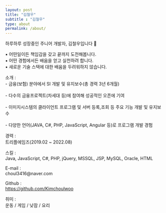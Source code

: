 ```yaml
---
layout: post
title: "김철우"
subtitle : "김철우"
type: about
permalink: /about/
---
```


하루하루 성장중인 주니어 개발자, 김철우입니다 🏃<br>

▪ 어떤일이든 책임감을 갖고 끝까지 도전해봅니다.<br>
▪ 어떤 경험에서든 배움을 얻고 실천하려 합니다.<br>
▪ 새로운 기술 스택에 대한 배움을 두려워하지 않습니다.<br>

<div class="section">
	<div class="item" id="1">
		<p class="info-disc">
			소개 : 
			<br>- 금융(보험) 분야에서 SI 개발 및 유지보수(총 경력 3년 6개월)<br>
			<br>- 다수의 금융프로젝트(차세대 등)에 참여해 성공적인 오픈에 기여<br>
			<br>- 이미지시스템의 클라이언트 프로그램 및 서버 등록,조회 등 주요 기능 개발 및 유지보수<br>
			<br>- 다양한 언어(JAVA, C#, PHP, JavaScript, Angular 등)로 프로그램 개발 경험<br>
		</p>
	</div>
	<div class="item" id="2">
		<p class="info-disc">
			경력 : <br>트리플에임즈(2019.02 ~ 2022.08)<br>
		</p>
	</div>
	<div class="item" id="3">
		<p class="info-disc">
			스킬 : <br>Java, JavaScript, C#, PHP, jQuery, MSSQL, JSP, MySQL, Oracle, HTML<br>
		</p>
	</div>
	<div class="item" id="4">
		<p class="info-disc">
			E-mail : <br>choul3416@naver.com <br>
		</p>
	</div>
	<div class="item" id="5">
		<p class="info-disc">
			Github : <br><a href="https://github.com/Kimchoulwoo">https://github.com/Kimchoulwoo</a><br>
		</p>
	</div>
	<div class="item" id="5">
		<p class="info-disc">
			취미 : <br/>
			운동 / 게임 / 낮잠 / 요리 <br />
		</p>
	</div>
</div>
